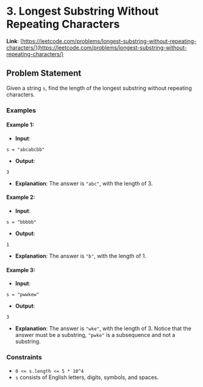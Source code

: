 # 3. Longest Substring Without Repeating Characters

**Link**: [https://leetcode.com/problems/longest-substring-without-repeating-characters/](https://leetcode.com/problems/longest-substring-without-repeating-characters/)

## Problem Statement

Given a string `s`, find the length of the longest substring without repeating characters.

### Examples

#### Example 1:
- **Input**: 
```
s = "abcabcbb"
```
- **Output**: 
```
3
```
- **Explanation**: 
The answer is `"abc"`, with the length of 3.

#### Example 2:
- **Input**: 
```
s = "bbbbb"
```
- **Output**: 
```
1
```
- **Explanation**: 
The answer is `"b"`, with the length of 1.

#### Example 3:
- **Input**: 
```
s = "pwwkew"
```
- **Output**: 
```
3
```
- **Explanation**: 
The answer is `"wke"`, with the length of 3. Notice that the answer must be a substring, `"pwke"` is a subsequence and not a substring.

### Constraints
- `0 <= s.length <= 5 * 10^4`
- `s` consists of English letters, digits, symbols, and spaces.
